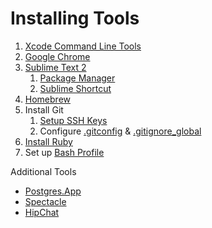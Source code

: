 # Installing Tools

1. [Xcode Command Line Tools][xcode]
2. [Google Chrome][chrome]
3. [Sublime Text 2][subl]
    1. [Package Manager][pkg]
    2. [Sublime Shortcut][shortcut]
4. [Homebrew][brew]
5. Install Git
    1. [Setup SSH Keys][github]
    2. Configure [.gitconfig][gconfig] & [.gitignore_global][gignore]
6. [Install Ruby][rbenv]
7. Set up [Bash Profile][dotfiles]

[osx]:     http://www.apple.com/osx/
[xcode]:   https://developer.apple.com/devcenter/mac/index.action
[chrome]:  https://www.google.com/intl/en/chrome/browser/
[subl]:   http://www.sublimetext.com/
[pkg]:    http://wbond.net/sublime_packages/package_control/installation
[shortcut]:  https://gist.github.com/artero/1236170
[brew]:    http://brew.sh
[rbenv]:   https://github.com/sstephenson/rbenv

[github]:   https://help.github.com/articles/generating-ssh-keys
[gconfig]:  http://git-scm.com/book/en/Customizing-Git-Git-Configuration
[gignore]:  https://help.github.com/articles/ignoring-files
[dotfiles]: /dotfiles

Additional Tools

* [Postgres.App](http://postgresapp.com/)
* [Spectacle](http://spectacleapp.com/)
* [HipChat](https://www.hipchat.com/mac)

